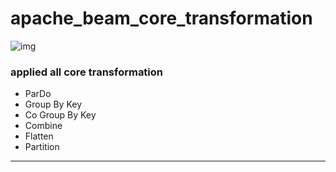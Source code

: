 # apache_beam_core_transformation
![img](https://i0.wp.com/i.postimg.cc/SszSXQQ8/blog4a.png?w=810&ssl=1)
### applied all core transformation
* ParDo
* Group By Key
* Co Group By Key
* Combine
* Flatten
* Partition
___
